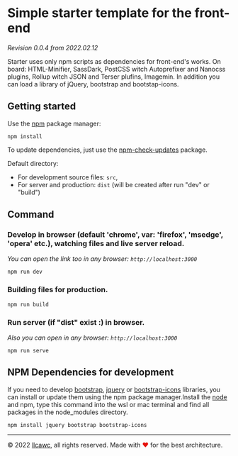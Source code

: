 # Simple starter template for the front-end

_Revision 0.0.4 from 2022.02.12_

Starter uses only npm scripts as dependencies for front-end's works. On board: HTML-Minifier, SassDark, PostCSS witch Autoprefixer and Nanocss plugins, Rollup witch JSON and Terser plufins, Imagemin. In addition you can load a library of jQuery, bootstrap and bootstap-icons.

## Getting started

Use the [npm](https://www.npmjs.com/) package manager:
```
npm install
```

To update dependencies, just use the [npm-check-updates](https://www.npmjs.com/package/npm-check-updates) package.

Default directory:
- For development source files: `src`,
- For server and production: `dist` (will be created after run "dev" or "build")

## Command

### Develop in browser (default 'chrome', var: 'firefox', 'msedge', 'opera' etc.), watching files and live server reload.
_You can open the link too in any browser: `http://localhost:3000`_
```
npm run dev
```

### Building files for production.
```
npm run build
```

### Run server (if "dist" exist :) in browser.
_Also you can open in any browser: `http://localhost:3000`_
```
npm run serve
```

## NPM Dependencies for development
If you need to develop [bootstrap](https://getbootstrap.com/), [jquery](https://jquery.com/) or [bootstrap-icons](https://icons.getbootstrap.com/) libraries, you can install or update them using the npm package manager.Install the [node](https://nodejs.org) and npm, type this command into the wsl or mac terminal and find all packages in the node_modules directory.
```
npm install jquery bootstrap bootstrap-icons
```

----

&copy;&nbsp;2022 [llcawc](https://github.com/llcawc), all rights reserved. Made&nbsp;with&nbsp;<span style="color: #e60f0a;">&#10084;</span>&nbsp;for&nbsp;the&nbsp;best&nbsp;architecture.
